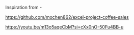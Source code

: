 Inspiration from - 

https://github.com/mochen862/excel-project-coffee-sales

https://youtu.be/m13o5aqeCbM?si=cXx0nO-50Fu4BB-u

